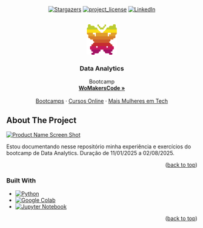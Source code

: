 <!-- Best-README-Template
https://github.com/othneildrew/Best-README-Template -->

<!-- PROJECT SHIELDS -->
<div align="center">
  
[![Stargazers][stars-shield]][stars-url]
[![project_license][license-shield]][license-url]
[![LinkedIn][linkedin-shield]][linkedin-url]

</div>

<!-- PROJECT LOGO -->
<br />
<div align="center">
  <a href="https://github.com/Ozakye/Data-Analytics">
    <img src="images/Womakerscode.png" alt="Logo" width="80" height="80">
  </a>

<h3 align="center">Data Analytics</h3>

  <p align="center">
    Bootcamp
    <br />
    <a href="https://womakerscode.org"><strong>WoMakersCode »</strong></a>
    <br />
    <br />
    <a href="https://womakerscode.org/formacao-em-tecnologia">Bootcamps</a>
    &middot;
    <a href="https://www.maismulheres.tech/collections">Cursos Online</a>
    &middot;
    <a href="https://www.maismulheres.tech">Mais Mulheres em Tech</a>
  </p>
</div>

<!-- ABOUT THE PROJECT -->
## About The Project

[![Product Name Screen Shot][product-screenshot]](https://example.com)

Estou documentando nesse repositório minha experiência e exercícios do bootcamp de Data Analytics. Duração de 11/01/2025 a 02/08/2025.
<p align="right">(<a href="#readme-top">back to top</a>)</p>



### Built With

* [![Python][python-shield]][python-url]
* [![Google Colab][google-colab-shield]][google-colab-url]
* [![Jupyter Notebook][jupyter-notebook-shield]][jupyter-notebook-url]

<p align="right">(<a href="#readme-top">back to top</a>)</p>

<!-- MARKDOWN LINKS & IMAGES -->
<!-- https://www.markdownguide.org/basic-syntax/#reference-style-links -->
[stars-shield]: https://img.shields.io/github/stars/Ozakye/Data-Analytics.svg?style=for-the-badge
[stars-url]: https://github.com/Ozakye/Data-Analytics/stargazers
[license-shield]: https://img.shields.io/github/license/Ozakye/Data-Analytics.svg?style=for-the-badge
[license-url]: https://github.com/Ozakye/Data-Analytics/blob/master/LICENSE.txt
[linkedin-shield]: https://img.shields.io/badge/-LinkedIn-black.svg?style=for-the-badge&logo=linkedin&colorB=555
[linkedin-url]: https://linkedin.com/in/Ozaky
[product-screenshot]: images/screenshot.png
[python-shield]: https://img.shields.io/badge/python-2b2b2b?style=for-the-badge&logo=python&logoColor=white
[python-url]: https://www.python.org/
[google-colab-shield]: https://img.shields.io/badge/googlecolab-2b2b2b?style=for-the-badge&logo=googlecolab&logoColor=white
[google-colab-url]: https://colab.google/
[jupyter-notebook-shield]: https://img.shields.io/badge/jupyter-2b2b2b?style=for-the-badge&logo=jupyter&logoColor=white
[jupyter-notebook-url]: https://jupyter.org/
